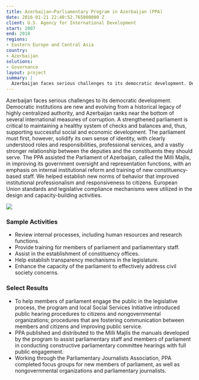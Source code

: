```yaml
---
title: Azerbaijan—Parliamentary Program in Azerbaijan (PPA)
date: 2016-01-21 22:40:52.765000000 Z
client: U.S. Agency for International Development
start: 2007
end: 2010
regions:
- Eastern Europe and Central Asia
country:
- Azerbaijan
solutions:
- Governance
layout: project
summary: |
  Azerbaijan faces serious challenges to its democratic development. Democratic institutions are new and evolving from a historical legacy of highly centralized authority, and Azerbaijan ranks near the bottom of several international measures of corruption.
---
```


Azerbaijan faces serious challenges to its democratic development. Democratic institutions are new and evolving from a historical legacy of highly centralized authority, and Azerbaijan ranks near the bottom of several international measures of corruption. A strengthened parliament is critical to maintaining a healthy system of checks and balances and, thus, supporting successful social and economic development. The parliament must first, however, solidify its own sense of identity, with clearly understood roles and responsibilities, professional services, and a vastly stronger relationship between the deputies and the constituents they should serve. The PPA assisted the Parliament of Azerbaijan, called the Milli Majlis, in improving its government oversight and representation functions, with an emphasis on internal institutional reform and training of new constituency-based staff. We helped establish new norms of behavior that improved institutional professionalism and responsiveness to citizens. European Union standards and legislative compliance mechanisms were utilized in the design and capacity-building activities.

![][1]

###  Sample Activities

* Review internal processes, including human resources and research functions.
* Provide training for members of parliament and parliamentary staff.
* Assist in the establishment of constituency offices.
* Help establish transparency mechanisms in the legislature.
* Enhance the capacity of the parliament to effectively address civil society concerns.

###  Select Results

* To help members of parliament engage the public in the legislative process, the program and local Social Services Initiative introduced public hearing procedures to citizens and nongovernmental organizations; procedures that are fostering communication between members and citizens and improving public service.
* PPA published and distributed to the Milli Majlis the manuals developed by the program to assist parliamentary staff and members of parliament in conducting constructive parliamentary committee hearings with full public engagement.
* Working through the Parliamentary Journalists Association, PPA completed focus groups for new members of parliament, as well as nongovernmental organizations and parliamentary journalists.

[1]: /assets/images/projects/APPA.jpg
